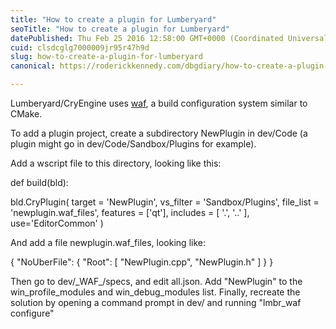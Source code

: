 ```yaml
---
title: "How to create a plugin for Lumberyard"
seoTitle: "How to create a plugin for Lumberyard"
datePublished: Thu Feb 25 2016 12:58:00 GMT+0000 (Coordinated Universal Time)
cuid: clsdcglg7000009jr95r47h9d
slug: how-to-create-a-plugin-for-lumberyard
canonical: https://roderickkennedy.com/dbgdiary/how-to-create-a-plugin-for-lumberyard

---
```


Lumberyard/CryEngine uses [waf](https://en.wikipedia.org/wiki/WAF), a build configuration system similar to CMake.

To add a plugin project, create a subdirectory NewPlugin in dev/Code (a plugin might go in dev/Code/Sandbox/Plugins for example).

Add a wscript file to this directory, looking like this:

def build(bld):

bld.CryPlugin( target = 'NewPlugin', vs\_filter = 'Sandbox/Plugins', file\_list = 'newplugin.waf\_files', features = \['qt'\], includes = \[ '.', '..' \], use='EditorCommon' )

And add a file newplugin.waf\_files, looking like:

{ "NoUberFile": { "Root": \[ "NewPlugin.cpp", "NewPlugin.h" \] } }

Then go to dev/\_WAF\_/specs, and edit all.json. Add "NewPlugin" to the win\_profile\_modules and win\_debug\_modules list. Finally, recreate the solution by opening a command prompt in dev/ and running "lmbr\_waf configure"